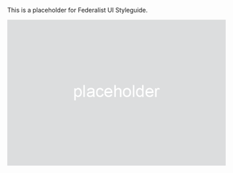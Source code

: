 This is a placeholder for Federalist UI Styleguide.

<p align="center">
  <img src="../../assets/placeholder.png?raw=true" alt="placeholder"/>
</p>

